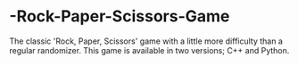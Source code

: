 # -Rock-Paper-Scissors-Game
The classic 'Rock, Paper, Scissors' game with a little more difficulty than a regular randomizer. This game is available in two versions; C++ and Python.
